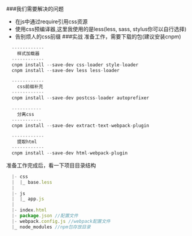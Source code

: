 ###我们需要解决的问题
  * 在js中通过require引用css资源
  * 使用css预编译器,这里我使用的是less(less, sass, stylus你可以自行选择)
  * 告别烦人的css前缀
###实战
  准备工作，需要下载的包(建议安装cnpm)
```js
  ------------
    样式加载器
  ------------
  cnpm install --save-dev css-loader style-loader
  cnpm install --save-dev less less-loader

  ------------
    css前缀补充
  ------------
  cnpm install --save-dev postcss-loader autoprefixer

  -----------
    分离css
  -----------
  cnpm install --save-dev extract-text-webpack-plugin

  ------------
    提取html
  ------------
  cnpm install --save-dev html-webpack-plugin

```  
  准备工作完成后，看一下项目目录结构

```js
  |- css
  |  |_ base.less
  |
  |- js
  |  |_ app.js
  |
  |- index.html
  |- package.json //配置文件
  |- webpack.config.js //webpack配置文件
  |_ node_modules //npm包存放目录
```  
  
